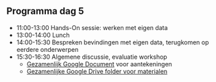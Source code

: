 ## Programma dag 5

+ 11:00-13:00 Hands-On sessie: werken met eigen data
+ 13:00-14:00 Lunch
+ 14:00-15:30 Bespreken bevindingen met eigen data, terugkomen op eerdere onderwerpen
+ 15:30-16:30 Algemene discussie, evaluatie workshop
    + [Gezamenlijk Google Document](https://docs.google.com/document/d/1VrK26t8iQxSjrQ0ri0k-Q1QFtsfMQkTH0QRQADIJFqo/edit#) voor aantekeningen
    + [Gezamenlijke Google Drive folder voor materialen](https://drive.google.com/drive/folders/1RCD5rwgEXA_8lKACqAn16yv2FUTztWKO?usp=sharing)

